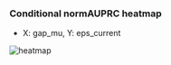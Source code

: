 ### Conditional normAUPRC heatmap

- X: gap_mu, Y: eps_current

![heatmap](/home/elicer/project_0814_2/results/20250818-081537/holdout/conditional_heatmap_gap_mu_vs_eps_current.png)
